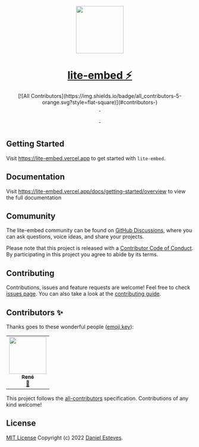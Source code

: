 <p align="center">
  <a href="https://lite-embed.vercel.app">
    <img src="https://res.cloudinary.com/danestves/image/upload/v1650917874/lite-embed-logo.png" height="128">
    <h1 align="center">lite-embed ⚡️</h1>
  </a>
</p>

<p align="center">
  <!-- ALL-CONTRIBUTORS-BADGE:START - Do not remove or modify this section -->
  [![All Contributors](https://img.shields.io/badge/all_contributors-5-orange.svg?style=flat-square)](#contributors-)
  <!-- ALL-CONTRIBUTORS-BADGE:END -->
  <br />
  <a aria-label="NPM version" href="https://www.npmjs.com/package/@lite-embed/react">
    <img alt="" src="https://badgen.net/npm/v/@lite-embed/react?label=@lite-embed/react">
  </a>
  <a aria-label="NPM version" href="https://www.npmjs.com/package/@lite-embed/vue">
    <img alt="" src="https://badgen.net/npm/v/@lite-embed/vue?label=@lite-embed/vue">
  </a>
</p>

<p align="center">
  <a aria-label="Package size" href="https://bundlephobia.com/result?p=@lite-embed/react">
    <img alt="" src="https://badgen.net/bundlephobia/minzip/@lite-embed/react?label=@lite-embed/react">
  </a>
  <a aria-label="Package size" href="https://bundlephobia.com/result?p=@lite-embed/vue">
    <img alt="" src="https://badgen.net/bundlephobia/minzip/@lite-embed/vue?label=@lite-embed/vue">
  </a>
</p>

<p align="center">
  <a aria-label="License" href="https://github.com/danestves/lite-embed/blob/main/LICENSE">
    <img alt="" src="https://badgen.net/github/license/danestves/lite-embed">
  </a>
</p>

## Getting Started

Visit https://lite-embed.vercel.app to get started with `lite-embed`.

## Documentation

Visit https://lite-embed.vercel.app/docs/getting-started/overview to view the full documentation

## Comumunity

The lite-embed community can be found on [GitHub Discussions](https://github.com/danestves/lite-embed/discussions), where you can ask questions, voice ideas, and share your projects.

Please note that this project is released with a [Contributor Code of Conduct](/CODE-OF-CONDUCT.md). By participating in this project you agree to abide by its terms.

## Contributing

Contributions, issues and feature requests are welcome!
Feel free to check [issues page](https://github.com/danestves/lite-embed/issues). You can also take a look at the [contributing guide](/contributing.md).

## Contributors ✨

Thanks goes to these wonderful people ([emoji key](https://allcontributors.org/docs/en/emoji-key)):

<!-- ALL-CONTRIBUTORS-LIST:START - Do not remove or modify this section -->
<!-- prettier-ignore-start -->
<!-- markdownlint-disable -->
<table>
  <tr>
    <td align="center"><a href="http://renejfc.dev"><img src="https://avatars.githubusercontent.com/u/60465053?v=4?s=100" width="100px;" alt=""/><br /><sub><b>René</b></sub></a><br /><a href="https://github.com/danestves/lite-embed/commits?author=renejfc" title="Documentation">📖</a></td>
  </tr>
</table>

<!-- markdownlint-restore -->
<!-- prettier-ignore-end -->

<!-- ALL-CONTRIBUTORS-LIST:END -->

This project follows the [all-contributors](https://github.com/all-contributors/all-contributors) specification. Contributions of any kind welcome!

## License

[MIT License](LICENSE) Copyright (c) 2022 [Daniel Esteves](https://danestves.com/).
